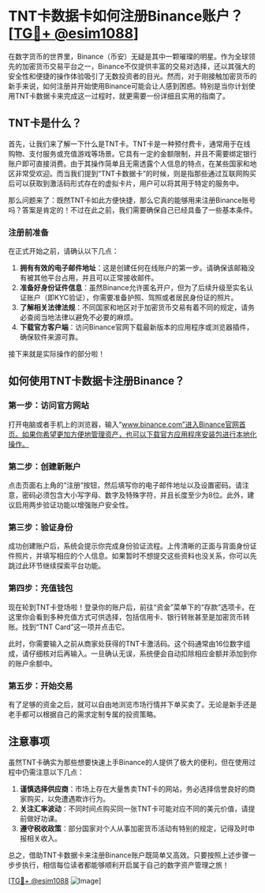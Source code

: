 # TNT卡数据卡如何注册Binance账户？[[TG💪+ @esim1088](https://t.me/s/esim1088)]

在数字货币的世界里，Binance（币安）无疑是其中一颗璀璨的明星。作为全球领先的加密货币交易平台之一，Binance不仅提供丰富的交易对选择，还以其强大的安全性和便捷的操作体验吸引了无数投资者的目光。然而，对于刚接触加密货币的新手来说，如何注册并开始使用Binance可能会让人感到困惑。特别是当你计划使用TNT卡数据卡来完成这一过程时，就更需要一份详细且实用的指南了。

## TNT卡是什么？

首先，让我们来了解一下什么是TNT卡。TNT卡是一种预付费卡，通常用于在线购物、支付服务或充值游戏等场景。它具有一定的金额限制，并且不需要绑定银行账户即可直接消费。由于其操作简单且无需透露个人信息的特点，在某些国家和地区非常受欢迎。而当我们提到“TNT卡数据卡”的时候，则是指那些通过互联网购买后可以获取到激活码形式存在的虚拟卡片，用户可以将其用于特定的服务中。

那么问题来了：既然TNT卡如此方便快捷，那么它真的能够用来注册Binance账号吗？答案是肯定的！不过在此之前，我们需要确保自己已经具备了一些基本条件。

### 注册前准备

在正式开始之前，请确认以下几点：

1. **拥有有效的电子邮件地址**：这是创建任何在线账户的第一步。请确保该邮箱没有被其他平台占用，并且可以正常接收邮件。
2. **准备好身份证件信息**：虽然Binance允许匿名开户，但为了后续升级至实名认证账户（即KYC验证），你需要准备护照、驾照或者居民身份证的照片。
3. **了解相关法律法规**：不同国家和地区对于加密货币交易有着不同的规定，请务必查阅当地法律以避免不必要的麻烦。
4. **下载官方客户端**：访问Binance官网下载最新版本的应用程序或浏览器插件，确保软件来源可靠。

接下来就是实际操作的部分啦！

## 如何使用TNT卡数据卡注册Binance？

### 第一步：访问官方网站

打开电脑或者手机上的浏览器，输入“www.binance.com”进入Binance官网首页。如果你希望更加方便地管理资产，也可以下载官方应用程序安装包进行本地化操作。

### 第二步：创建新账户

点击页面右上角的“注册”按钮，然后填写你的电子邮件地址以及设置密码。请注意，密码必须包含大小写字母、数字及特殊字符，并且长度至少为8位。此外，建议启用两步验证功能以增强账户安全性。

### 第三步：验证身份

成功创建账户后，系统会提示你完成身份验证流程。上传清晰的正面与背面身份证件照片，并填写相应的个人信息。如果暂时不想提交这些资料也没关系，你可以先跳过此环节继续探索平台功能。

### 第四步：充值钱包

现在轮到TNT卡登场啦！登录你的账户后，前往“资金”菜单下的“存款”选项卡。在这里你会看到多种充值方式可供选择，包括信用卡、银行转账甚至是加密货币转账。找到“TNT Card”这一项并点击它。

此时，你需要输入之前从商家处获得的TNT卡激活码。这个码通常由16位数字组成，请仔细核对后再输入。一旦确认无误，系统便会自动扣除相应金额并添加到你的账户余额中。

### 第五步：开始交易

有了足够的资金之后，就可以自由地浏览市场行情并下单买卖了。无论是新手还是老手都可以根据自己的需求定制专属的投资策略。

## 注意事项

虽然TNT卡确实为那些想要快速上手Binance的人提供了极大的便利，但在使用过程中仍需注意以下几点：

1. **谨慎选择供应商**：市场上存在大量售卖TNT卡的网站，务必选择信誉良好的商家购买，以免遭遇欺诈行为。
2. **关注汇率波动**：不同时间点购买同一张TNT卡可能对应不同的美元价值，请提前做好功课。
3. **遵守税收政策**：部分国家对个人从事加密货币活动有特别的规定，记得及时申报相关收入。

总之，借助TNT卡数据卡来注册Binance账户既简单又高效。只要按照上述步骤一步步执行，相信每位读者都能够顺利开启属于自己的数字资产管理之旅！

[[TG💪+ @esim1088](https://t.me/s/esim1088) ![Image](https://i.postimg.cc/4NQfJmqS/Snipaste-2025-05-13-00-14-12.png)]